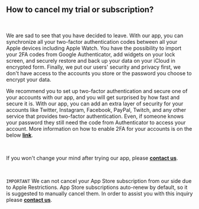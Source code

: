 <!-- 
---
title: How to cancel my trial or subscription?
--- 
-->

## **How to cancel my trial or subscription?**

<br />

We are sad to see that you have decided to leave. With our app, you can synchronize all your two-factor authentication codes between all your Apple devices including Apple Watch. You have the possibility to import your 2FA codes from Google Authenticator, add widgets on your lock screen, and securely restore and back up your data on your iCloud in encrypted form. Finally, we put our users' security and privacy first, we don't have access to the accounts you store or the password you choose to encrypt your data.

We recommend you to set up two-factor authentication and secure one of your accounts with our app, and you will get surprised by how fast and secure it is. With our app, you can add an extra layer of security for your accounts like Twitter, Instagram, Facebook, PayPal, Twitch, and any other service that provides two-factor authentication. Even, if someone knows your password they still need the code from Authenticator to access your account. More information on how to enable 2FA for your accounts is on the below [**link**](https://authenticator.2stable.com/2fa-guides/).

<br />

If you won't change your mind after trying our app, please [**contact us**](authenticator://contact?subject=Cancel%20my%20subscription).

<br />

`IMPORTANT` We can not cancel your App Store subscription from our side due to Apple Restrictions. App Store subscriptions auto-renew by default, so it is suggested to manually cancel them. In order to assist you with this inquiry please [**contact us**](authenticator://contact?subject=Cancel%20my%20subscription).





